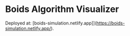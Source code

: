 # Boids Algorithm Visualizer

Deployed at: [boids-simulation.netlify.app]](<https://boids-simulation.netlify.app/>).
